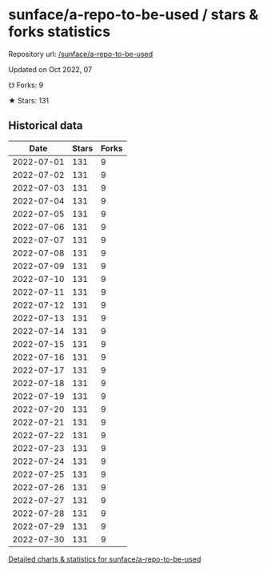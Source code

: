 # sunface/a-repo-to-be-used / stars & forks statistics

Repository url: [/sunface/a-repo-to-be-used](https://github.com/sunface/a-repo-to-be-used)

Updated on Oct 2022, 07

☋ Forks: 9

★ Stars: 131

## Historical data
| Date | Stars | Forks |
|------|-------|-------|
| 2022-07-01 | 131 | 9 | 
| 2022-07-02 | 131 | 9 | 
| 2022-07-03 | 131 | 9 | 
| 2022-07-04 | 131 | 9 | 
| 2022-07-05 | 131 | 9 | 
| 2022-07-06 | 131 | 9 | 
| 2022-07-07 | 131 | 9 | 
| 2022-07-08 | 131 | 9 | 
| 2022-07-09 | 131 | 9 | 
| 2022-07-10 | 131 | 9 | 
| 2022-07-11 | 131 | 9 | 
| 2022-07-12 | 131 | 9 | 
| 2022-07-13 | 131 | 9 | 
| 2022-07-14 | 131 | 9 | 
| 2022-07-15 | 131 | 9 | 
| 2022-07-16 | 131 | 9 | 
| 2022-07-17 | 131 | 9 | 
| 2022-07-18 | 131 | 9 | 
| 2022-07-19 | 131 | 9 | 
| 2022-07-20 | 131 | 9 | 
| 2022-07-21 | 131 | 9 | 
| 2022-07-22 | 131 | 9 | 
| 2022-07-23 | 131 | 9 | 
| 2022-07-24 | 131 | 9 | 
| 2022-07-25 | 131 | 9 | 
| 2022-07-26 | 131 | 9 | 
| 2022-07-27 | 131 | 9 | 
| 2022-07-28 | 131 | 9 | 
| 2022-07-29 | 131 | 9 | 
| 2022-07-30 | 131 | 9 | 


[Detailed charts & statistics for sunface/a-repo-to-be-used](https://reviewgithub.com/rep/sunface/a-repo-to-be-used)
